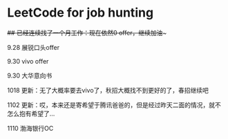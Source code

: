# LeetCode for job hunting
~~## 已经连续找了一个月工作：现在依然0 offer，继续加油~~~

9.28 展锐口头offer

9.30  vivo  offer

9.30 大华意向书

1018 更新：无了大概率要去vivo了，秋招大概找不到更好的了，春招继续吧

1102 更新：哎，本来还是寄希望于腾讯爸爸的，但是经过昨天二面的情况，就不怎么抱有希望了...

1110 渤海银行OC

